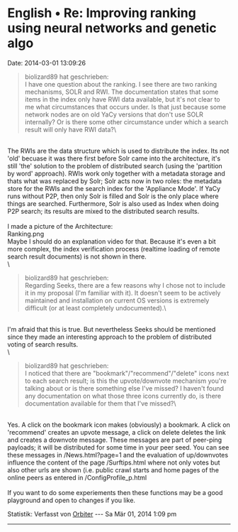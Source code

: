 English • Re: Improving ranking using neural networks and genetic algo
======================================================================

Date: 2014-03-01 13:09:26

> <div>
>
> biolizard89 hat geschrieben:\
> I have one question about the ranking. I see there are two ranking
> mechanisms, SOLR and RWI. The documentation states that some items in
> the index only have RWI data available, but it\'s not clear to me what
> circumstances that occurs under. Is that just because some network
> nodes are on old YaCy versions that don\'t use SOLR internally? Or is
> there some other circumstance under which a search result will only
> have RWI data?\
>
> </div>

\
The RWIs are the data structure which is used to distribute the index.
Its not \'old\' becuase it was there first before Solr came into the
architecture, it\'s still \'the\' solution to the problem of distributed
search (using the \'partition by word\' approach). RWIs work only
together with a metadata storage and thats what was replaced by Solr;
Solr acts now in two roles: the metadata store for the RWIs and the
search index for the \'Appliance Mode\'. If YaCy runs without P2P, then
only Solr is filled and Solr is the only place where things are
searched. Furthermore, Solr is also used as Index when doing P2P search;
its results are mixed to the distributed search results.\
\
I made a picture of the Architecture:\
Ranking.png\
Maybe I should do an explanation video for that. Because it\'s even a
bit more complex, the index verification process (realtime loading of
remote search result documents) is not shown in there.\
\

> <div>
>
> biolizard89 hat geschrieben:\
> Regarding Seeks, there are a few reasons why I chose not to include it
> in my proposal (I\'m familiar with it). It doesn\'t seem to be
> actively maintained and installation on current OS versions is
> extremely difficult (or at least completely undocumented).\
>
> </div>

\
I\'m afraid that this is true. But nevertheless Seeks should be
mentioned since they made an interesting approach to the problem of
distributed voting of search results.\
\

> <div>
>
> biolizard89 hat geschrieben:\
> I noticed that there are \"bookmark\"/\"recommend\"/\"delete\" icons
> next to each search result; is this the upvote/downvote mechanism
> you\'re talking about or is there something else I\'ve missed? I
> haven\'t found any documentation on what those three icons currently
> do, is there documentation available for them that I\'ve missed?\
>
> </div>

\
Yes. A click on the bookmark icon makes (obviously) a bookmark. A click
on \'recommend\' creates an upvote message, a click on delete deletes
the link and creates a downvote message. These messages are part of
peer-ping payloads; it will be distributed for some time in your peer
seed. You can see these messages in /News.html?page=1 and the evaluation
of up/downvotes influence the content of the page /Surftips.html where
not only votes but also other urls are shown (i.e. public crawl starts
and home pages of the online peers as entered in /ConfigProfile\_p.html\
\
If you want to do some experiements then these functions may be a good
playground and open to changes if you like.

Statistik: Verfasst von
[Orbiter](http://forum.yacy-websuche.de/memberlist.php?mode=viewprofile&u=2)
--- Sa Mär 01, 2014 1:09 pm

------------------------------------------------------------------------
